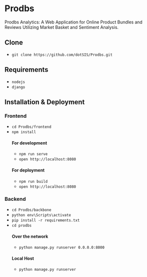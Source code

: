 # Prodbs
Prodbs Analytics: A Web Application for Online Product Bundles and Reviews Utilizing Market Basket and Sentiment Analysis.

## Clone
- `git clone https://github.com/dotSIS/Prodbs.git`
## Requirements
- `nodejs`
- `django`
## Installation & Deployment
  ### Frontend
  - `cd Prodbs/frontend`
  - `npm install`
    #### For development
    - `npm run serve`
    - `open http://localhost:8080`
    #### For deployment
    - `npm run build`
    - `open http://localhost:8080`
  ### Backend
  - `cd Prodbs/backbone`
  - `python env\Scripts\activate`
  - `pip install -r requirements.txt`
  - `cd prodbs`
    #### Over the network
    - `python manage.py runserver 0.0.0.0:8000`
    #### Local Host
    - `python manage.py runserver`